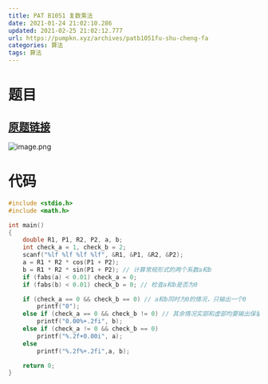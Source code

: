 ```yaml
---
title: PAT B1051 复数乘法
date: 2021-01-24 21:02:10.286
updated: 2021-02-25 21:02:12.777
url: https://pumpkn.xyz/archives/patb1051fu-shu-cheng-fa
categories: 算法
tags: 算法
---
```


# 题目
## [原题链接](https://pintia.cn/problem-sets/994805260223102976/problems/994805274496319488)
![image.png](https://pumpkn.xyz/upload/2021/02/image-8b6ed7c30da1453bb9fbd97570ff236c.png)
# 代码
```c++
#include <stdio.h>
#include <math.h>

int main()
{
    double R1, P1, R2, P2, a, b;
    int check_a = 1, check_b = 2;
    scanf("%lf %lf %lf %lf", &R1, &P1, &R2, &P2);
    a = R1 * R2 * cos(P1 + P2);
    b = R1 * R2 * sin(P1 + P2); // 计算常规形式的两个系数a和b
    if (fabs(a) < 0.01) check_a = 0;
    if (fabs(b) < 0.01) check_b = 0; // 检查a和b是否为0

    if (check_a == 0 && check_b == 0) // a和b同时为0的情况，只输出一个0
        printf("0");
    else if (check_a == 0 && check_b != 0) // 其余情况实部和虚部均要输出保留两位小数的数字，包括0
        printf("0.00%+.2fi", b);
    else if (check_a != 0 && check_b == 0)
        printf("%.2f+0.00i", a);
    else
        printf("%.2f%+.2fi",a, b);

    return 0;
}
```